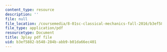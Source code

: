 ```yaml
---
content_type: resource
description: ''
file: null
file_location: /coursemedia/8-01sc-classical-mechanics-fall-2016/b3ef5882b548284babb9b01da66ec401_UPnqIKBAMaQ.pdf
file_type: application/pdf
resourcetype: Document
title: 3play pdf file
uid: b3ef5882-b548-284b-abb9-b01da66ec401
---
```

